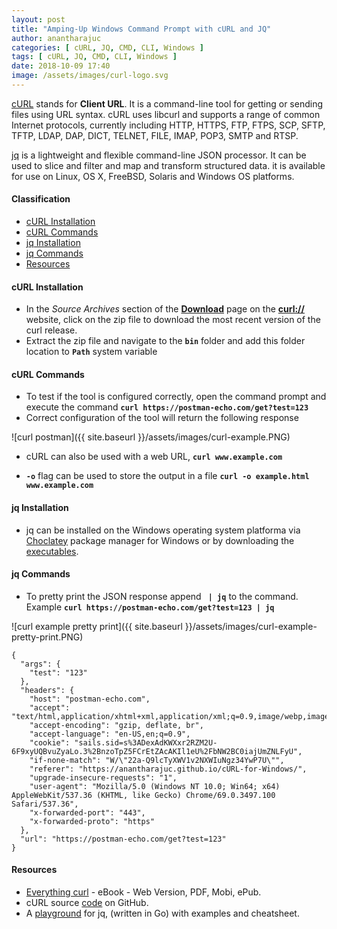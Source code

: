 ```yaml
---
layout: post
title: "Amping-Up Windows Command Prompt with cURL and JQ"
author: anantharajuc
categories: [ cURL, JQ, CMD, CLI, Windows ]
tags: [ cURL, JQ, CMD, CLI, Windows ]
date: 2018-10-09 17:40
image: /assets/images/curl-logo.svg
---
```


<a href="https://curl.haxx.se/" target="_blank" >cURL</a> stands for **Client URL**. It is a command-line tool for getting or sending files using URL syntax. cURL uses libcurl and supports a range of common Internet protocols, currently including HTTP, HTTPS, FTP, FTPS, SCP, SFTP, TFTP, LDAP, DAP, DICT, TELNET, FILE, IMAP, POP3, SMTP and RTSP.

<a href="https://stedolan.github.io/jq/" target="_blank" >jq</a> is a lightweight and flexible command-line JSON processor. It can be used to slice and filter and map and transform structured data. it is available for use on Linux, OS X, FreeBSD, Solaris and Windows OS platforms.

#### Classification

- [cURL Installation](#curl-installation)
- [cURL Commands](#curl-commands)
- [jq Installation](#jq-installation)
- [jq Commands](#jq-commands)
- [Resources](#resources)

#### cURL Installation

- In the *Source Archives* section of the **<a href="https://curl.haxx.se/download.html" target="_blank" >Download</a>** page on the **<a href="https://curl.haxx.se/" target="_blank" >curl://</a>** website, click on the zip file to download the most recent version of the curl release.
- Extract the zip file and navigate to the **`bin`** folder and add this folder location to **`Path`** system variable

#### cURL Commands

- To test if the tool is configured correctly, open the command prompt and execute the command **`curl https://postman-echo.com/get?test=123`**
- Correct configuration of the tool will return the following response 

![curl postman]({{ site.baseurl }}/assets/images/curl-example.PNG)

- cURL can also be used with a web URL, **`curl www.example.com`**

- **`-o`** flag can be used to store the output in a file **`curl -o example.html www.example.com`**

#### jq Installation

- jq can be installed on the Windows operating system platforma via <a href="https://chocolatey.org/" target="_blank" >Choclatey</a> package manager for Windows or by downloading the <a href="https://stedolan.github.io/jq/download/" target="_blank" >executables</a>.

#### jq Commands

- To pretty print the JSON response append **` | jq`** to the command. Example **`curl https://postman-echo.com/get?test=123 | jq`**

![curl example pretty print]({{ site.baseurl }}/assets/images/curl-example-pretty-print.PNG)

```
{
  "args": {
    "test": "123"
  },
  "headers": {
    "host": "postman-echo.com",
    "accept": "text/html,application/xhtml+xml,application/xml;q=0.9,image/webp,image/apng,*/*;q=0.8",
    "accept-encoding": "gzip, deflate, br",
    "accept-language": "en-US,en;q=0.9",
    "cookie": "sails.sid=s%3ADexAdKWXxr2RZM2U-6F9xyUQBvuZyaLo.3%2BnzoTpZ5FCrEtZAcAKIl1eU%2FbNW2BC0iajUmZNLFyU",
    "if-none-match": "W/\"22a-Q9lcTyXWV1v2NXWIuNgz34YwP7U\"",
    "referer": "https://anantharajuc.github.io/cURL-for-Windows/",
    "upgrade-insecure-requests": "1",
    "user-agent": "Mozilla/5.0 (Windows NT 10.0; Win64; x64) AppleWebKit/537.36 (KHTML, like Gecko) Chrome/69.0.3497.100 Safari/537.36",
    "x-forwarded-port": "443",
    "x-forwarded-proto": "https"
  },
  "url": "https://postman-echo.com/get?test=123"
}
```

#### Resources

- <a href="https://curl.haxx.se/book.html" target="_blank" >Everything curl</a> - eBook - Web Version, PDF, Mobi, ePub.
- cURL source <a href="https://github.com/curl/curl" target="_blank" >code</a> on GitHub.
- A <a href="https://jqplay.org/" target="_blank" >playground</a> for jq, (written in Go) with examples and cheatsheet.
